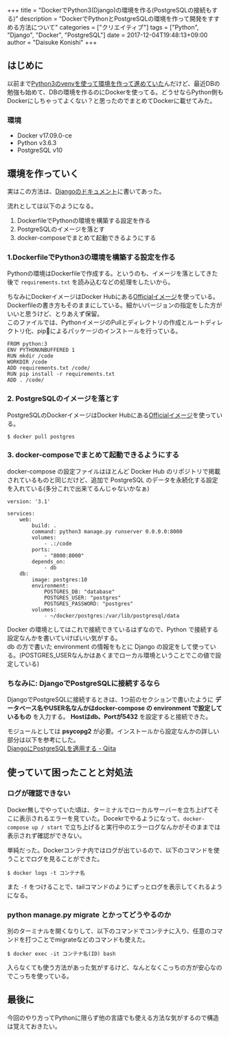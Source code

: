 +++
title = "DockerでPython3(Django)の環境を作る(PostgreSQLの接続もする)"
description = "DockerでPythonとPostgreSQLの環境を作って開発をすすめる方法について"
categories = ["クリエイティブ"]
tags = ["Python", "Django", "Docker", "PostgreSQL"]
date = 2017-12-04T19:48:13+09:00
author = "Daisuke Konishi"
+++


## はじめに
以前まで[Python3のvenvを使って環境を作って進めていた](/post/python-pyvenv.html)んだけど、最近DBの勉強も始めて、DBの環境を作るのにDockerを使ってる。どうせならPython側もDockerにしちゃってよくない？と思ったのでまとめてDockerに載せてみた。

### 環境

- Docker v17.09.0-ce
- Python v3.6.3
- PostgreSQL v10

## 環境を作っていく
実はこの方法は、[Djangoのドキュメント](https://docs.docker.com/compose/django/)に書いてあった。

流れとしては以下のようになる。

1. DockerfileでPythonの環境を構築する設定を作る
2. PostgreSQLのイメージを落とす
3. docker-composeでまとめて起動できるようにする

### 1.DockerfileでPython3の環境を構築する設定を作る
Pythonの環境はDockerfileで作成する。というのも、イメージを落としてきた後で ``requirements.txt`` を読み込むなどの処理をしたいから。

ちなみにDockerイメージはDocker Hubにある[Officialイメージ](https://hub.docker.com/_/python/)を使っている。  
Dockerfileの書き方もそのままにしている。細かいバージョンの指定をした方がいいと思うけど、とりあえず保留。  
このファイルでは、PythonイメージのPullとディレクトリの作成とルートディレクトリ化、pipによるパッケージのインストールを行っている。

```
FROM python:3
ENV PYTHONUNBUFFERED 1
RUN mkdir /code
WORKDIR /code
ADD requirements.txt /code/
RUN pip install -r requirements.txt
ADD . /code/
```

### 2. PostgreSQLのイメージを落とす
PostgreSQLのDockerイメージはDocker Hubにある[Officialイメージ](https://hub.docker.com/_/postgres/)を使っている。

```
$ docker pull postgres
```

### 3. docker-composeでまとめて起動できるようにする
docker-compose の設定ファイルはほとんど Docker Hub のリポジトリで掲載されているものと同じだけど、追加で PostgreSQL のデータを永続化する設定を入れている(多分これで出来てるんじゃないかなぁ)

```
version: '3.1'

services:
    web:
        build: .
        command: python3 manage.py runserver 0.0.0.0:8000
        volumes:
            - .:/code
        ports:
            - "8000:8000"
        depends_on:
            - db
    db:
        image: postgres:10
        environment:
            POSTGRES_DB: "database"
            POSTGRES_USER: "postgres"
            POSTGRES_PASSWORD: "postgres"
        volumes:
            - ~/docker/postgres:/var/lib/postgresql/data
```

Docker の環境としてはこれで接続できているはずなので、Python で接続する設定なんかを書いていけばいい気がする。  
db の方で書いた environment の情報をもとに Django の設定をして使っている。(POSTGRES_USERなんかはあくまでローカル環境ということでこの値で設定している)

### ちなみに: DjangoでPostgreSQLに接続するなら
DjangoでPostgreSQLに接続するときは、1つ前のセクションで書いたように **データベース名やUSER名なんかはdocker-compose の environment で設定しているもの** を入力する。 **Hostはdb、Portが5432** を設定すると接続できた。

モジュールとしては **psycopg2** が必要。インストールから設定なんかの詳しい部分は以下を参考にした。  
<a href="https://qiita.com/shigechioyo/items/9b5a03ceead6e5ec87ec#django%E3%81%AE%E8%A8%AD%E5%AE%9A%E3%82%92%E5%A4%89%E6%9B%B4%E3%81%99%E3%82%8B" target="_blank">DjangoにPostgreSQLを適用する - Qiita</a>

## 使っていて困ったことと対処法
### ログが確認できない
Docker無しでやっていた頃は、ターミナルでローカルサーバーを立ち上げてそこに表示されるエラーを見ていた。Docekrでやるようになって、``docker-compose up / start`` で立ち上げると実行中のエラーログなんかがそのままでは表示されず確認ができない。

単純だった。Dockerコンテナ内ではログが出ているので、以下のコマンドを使うことでログを見ることができた。

```
$ docker logs -t コンテナ名
```

また ``-f`` をつけることで、tailコマンドのようにずっとログを表示してくれるようになる。

### python manage.py migrate とかってどうやるのか
別のターミナルを開くなりして、以下のコマンドでコンテナに入り、任意のコマンドを打つことでmigrateなどのコマンドも使えた。

```
$ docker exec -it コンテナ名(ID) bash
```

入らなくても使う方法があった気がするけど、なんとなくこっちの方が安心なのでこっちを使っている。

## 最後に
今回のやり方ってPythonに限らず他の言語でも使える方法な気がするので構造は覚えておきたい。
